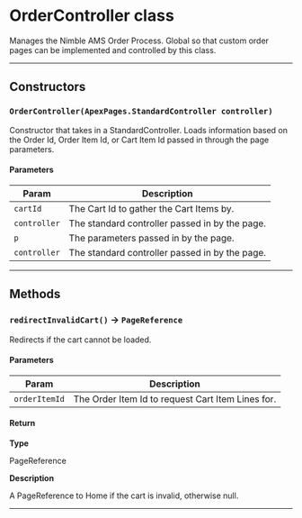 # OrderController class

Manages the Nimble AMS Order Process. Global so that custom order pages can be implemented and controlled by this class.

---
## Constructors
### `OrderController(ApexPages.StandardController controller)`

Constructor that takes in a StandardController. Loads information based on the Order Id, Order Item Id, or Cart Item Id passed in through the page parameters.
#### Parameters
|Param|Description|
|-----|-----------|
|`cartId` |  The Cart Id to gather the Cart Items by. |
|`controller` |  The standard controller passed in by the page. |
|`p` |  The parameters passed in by the page. |
|`controller` |  The standard controller passed in by the page. |

---
## Methods
### `redirectInvalidCart()` → `PageReference`

Redirects if the cart cannot be loaded.

#### Parameters
|Param|Description|
|-----|-----------|
|`orderItemId` |  The Order Item Id to request Cart Item Lines for. |

#### Return

**Type**

PageReference

**Description**

A PageReference to Home if the cart is invalid, otherwise null.

---
